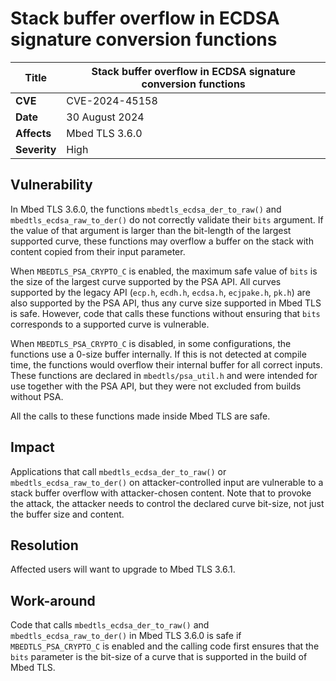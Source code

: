 # Stack buffer overflow in ECDSA signature conversion functions

**Title** | Stack buffer overflow in ECDSA signature conversion functions
--------- | -----------------------------------------------------
**CVE** | CVE-2024-45158
**Date** | 30 August 2024
**Affects** | Mbed TLS 3.6.0
**Severity** | High

## Vulnerability

In Mbed TLS 3.6.0, the functions `mbedtls_ecdsa_der_to_raw()` and `mbedtls_ecdsa_raw_to_der()` do not correctly validate their `bits` argument. If the value of that argument is larger than the bit-length of the largest supported curve, these functions may overflow a buffer on the stack with content copied from their input parameter.

When `MBEDTLS_PSA_CRYPTO_C` is enabled, the maximum safe value of `bits` is the size of the largest curve supported by the PSA API. All curves supported by the legacy API (`ecp.h`, `ecdh.h`, `ecdsa.h`, `ecjpake.h`, `pk.h`) are also supported by the PSA API, thus any curve size supported in Mbed TLS is safe. However, code that calls these functions without ensuring that `bits` corresponds to a supported curve is vulnerable.

When `MBEDTLS_PSA_CRYPTO_C` is disabled, in some configurations, the functions use a 0-size buffer internally. If this is not detected at compile time, the functions would overflow their internal buffer for all correct inputs. These functions are declared in `mbedtls/psa_util.h` and were intended for use together with the PSA API, but they were not excluded from builds without PSA.

All the calls to these functions made inside Mbed TLS are safe.

## Impact

Applications that call `mbedtls_ecdsa_der_to_raw()` or `mbedtls_ecdsa_raw_to_der()` on attacker-controlled input are vulnerable to a stack buffer overflow with attacker-chosen content. Note that to provoke the attack, the attacker needs to control the declared curve bit-size, not just the buffer size and content.

## Resolution

Affected users will want to upgrade to Mbed TLS 3.6.1.

## Work-around

Code that calls `mbedtls_ecdsa_der_to_raw()` and `mbedtls_ecdsa_raw_to_der()` in Mbed TLS 3.6.0 is safe if `MBEDTLS_PSA_CRYPTO_C` is enabled and the calling code first ensures that the `bits` parameter is the bit-size of a curve that is supported in the build of Mbed TLS.

